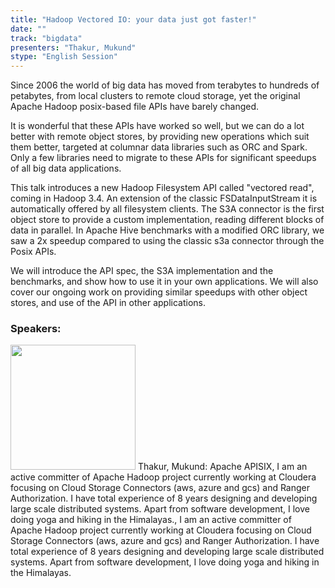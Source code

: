 ```yaml
---
title: "Hadoop Vectored IO: your data just got faster!"
date: "" 
track: "bigdata"
presenters: "Thakur, Mukund"
stype: "English Session"
---
```

Since 2006 the world of big data has moved from terabytes to hundreds of petabytes, from local clusters to remote cloud storage, yet the original Apache Hadoop posix-based file APIs have barely changed.

It is wonderful that these APIs have worked so well, but we can do a lot better with remote object stores, by providing new operations which suit them better, targeted at columnar data libraries such as ORC and Spark. Only a few libraries need to migrate to these APIs for significant speedups of all big data applications.

This talk introduces a new Hadoop Filesystem API called "vectored read", coming in Hadoop 3.4. An extension of the classic FSDataInputStream it is automatically offered by all filesystem clients.
The S3A connector is the first object store to provide a custom implementation, reading different blocks of data in parallel. In Apache Hive benchmarks with a modified ORC library, we saw a 2x speedup compared to using the classic s3a connector through the Posix APIs.

We will introduce the API spec, the S3A implementation and the benchmarks, and show how to use it in your own applications. We will also cover our ongoing work on providing similar speedups with other object stores, and use of the API in other applications.
 ### Speakers: 
 <img src="images/speaker/1148.png" width="200" />
 Thakur, Mukund: Apache APISIX, I am an active committer of Apache Hadoop project currently working at Cloudera focusing on Cloud Storage Connectors (aws, azure and gcs) and Ranger Authorization. 
I have total experience of 8 years designing and developing large scale distributed systems. Apart from software development, I love doing yoga and hiking in the Himalayas., I am an active committer of Apache Hadoop project currently working at Cloudera focusing on Cloud Storage Connectors (aws, azure and gcs) and Ranger Authorization. 
I have total experience of 8 years designing and developing large scale distributed systems. Apart from software development, I love doing yoga and hiking in the Himalayas.
 
